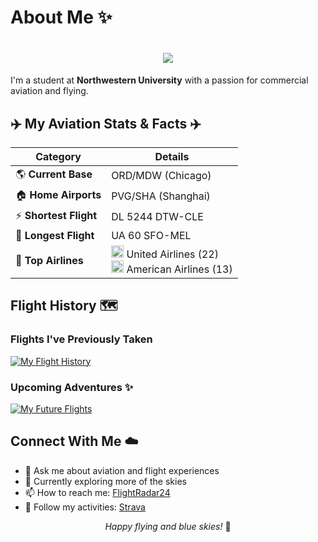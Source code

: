 # About Me ✨
<h1 align="center">
  <img src="https://readme-typing-svg.herokuapp.com/?lines=Aviation+Enthusiast!+✈;Welcome+to+my+profile!;Fly+high,+dream+big!&center=true&size=30&color=4169E1&background=FFFFFF00">
</h1>

I'm a student at **Northwestern University** with a passion for commercial aviation and flying.

## ✈️ My Aviation Stats & Facts ✈️

| Category | Details |
|----------|---------|
| 🌎 **Current Base** | ORD/MDW (Chicago) |
| 🏠 **Home Airports** | PVG/SHA (Shanghai) |
| ⚡ **Shortest Flight** | DL 5244 DTW-CLE |
| 🛫 **Longest Flight** | UA 60 SFO-MEL |
| 💺 **Top Airlines** | <img src="https://img.icons8.com/color/48/000000/united-airlines.png" height="20"/> United Airlines (22)<br><img src="https://img.icons8.com/color/48/000000/american-airlines.png" height="20"/> American Airlines (13)<br> |

## Flight History 🗺️

### Flights I've Previously Taken
<a href="https://my.flightradar24.com/lxd262">
  <img src="https://banners-my.flightradar24.com/lxd262.png" alt="My Flight History" />
</a>

### Upcoming Adventures ✨
<a href="https://my.flightradar24.com/lxd262">
  <img src="https://banners-my.flightradar24.com/lxd262-future.png" alt="My Future Flights" />
</a>

## Connect With Me ☁️

- 💬 Ask me about aviation and flight experiences
- 🌱 Currently exploring more of the skies
- 📫 How to reach me: [FlightRadar24](https://my.flightradar24.com/lxd262)
- 🏃 Follow my activities: [Strava](https://strava.com/athletes/67091344)

<div align="center">
  <i>Happy flying and blue skies!</i> 🛫
</div>
